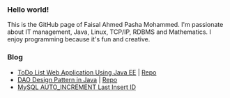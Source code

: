 ### Hello world!
    
This is the GitHub page of Faisal Ahmed Pasha Mohammed. I'm passionate about IT management, Java, Linux, TCP/IP, RDBMS and Mathematics. I enjoy programming because it's fun and creative.
    
  
### Blog
  * <a href="blog/todo-web-application-using-java-ee/">ToDo List Web Application Using Java EE</a> | <a href="https://github.com/faimoh/todowebapp">Repo</a> <br />
  * <a href="blog/dao-design-pattern-in-java/">DAO Design Pattern in Java</a> | <a href="https://github.com/faimoh/dao-design-pattern">Repo</a> <br />
  * <a href="blog/MySQL-AUTO_INCREMENT-last-insert-ID.html">MySQL AUTO_INCREMENT Last Insert ID</a> <br/>

    
